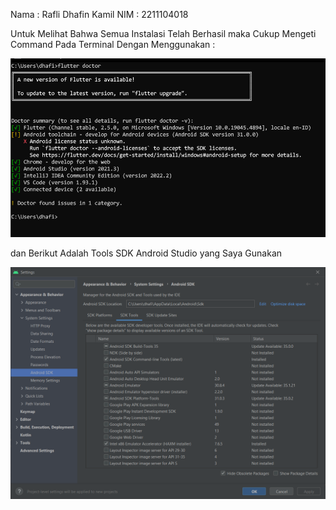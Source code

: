 Nama : Rafli Dhafin Kamil
NIM : 2211104018

Untuk Melihat Bahwa Semua Instalasi Telah Berhasil maka Cukup Mengeti Command Pada Terminal Dengan Menggunakan : 

![alt text](image.png)

dan Berikut Adalah Tools SDK Android Studio yang Saya Gunakan

![alt text](image-1.png)